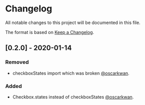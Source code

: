 # Changelog
All notable changes to this project will be documented in this file.

The format is based on [Keep a Changelog](https://keepachangelog.com/en/1.0.0/).

## [0.2.0] - 2020-01-14
### Removed
- checkboxStates import which was broken [@oscarkwan](https://github.com/oscarkwan).

### Added
- Checkbox.states instead of checkboxStates [@oscarkwan](https://github.com/oscarkwan).
